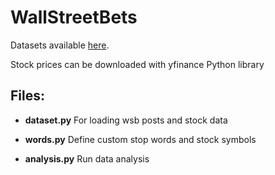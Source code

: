 # WallStreetBets

Datasets available [here](https://www.kaggle.com/gpreda/reddit-wallstreetsbets-posts).

Stock prices can be downloaded with yfinance Python library


## Files:

* **dataset.py**
For loading wsb posts and stock data

* **words.py**
Define custom stop words and stock symbols

* **analysis.py**
Run data analysis